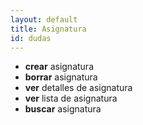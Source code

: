 ```yaml
---
layout: default
title: Asignatura
id: dudas
---
```


- **crear** asignatura
- **borrar** asignatura
- **ver** detalles de asignatura
- **ver** lista de asignatura
- **buscar** asignatura


